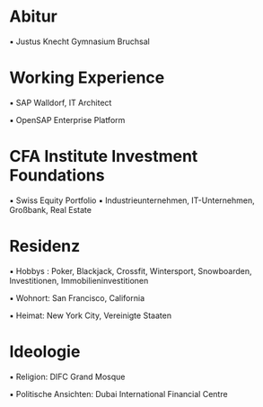 # Abitur

▪︎ Justus Knecht Gymnasium Bruchsal 

# Working Experience 

▪︎ SAP Walldorf, IT Architect 

▪︎ OpenSAP Enterprise Platform 

# CFA Institute Investment Foundations 

▪︎ Swiss Equity Portfolio 
▪︎ Industrieunternehmen,  IT-Unternehmen, Großbank, Real Estate

# Residenz 

▪︎ Hobbys : Poker, Blackjack, Crossfit, Wintersport, Snowboarden, Investitionen, Immobilieninvestitionen 

▪︎ Wohnort: San Francisco, California 

▪︎ Heimat: New York City, Vereinigte Staaten

# Ideologie

▪︎ Religion: DIFC Grand Mosque 

▪︎ Politische Ansichten: Dubai International Financial Centre
